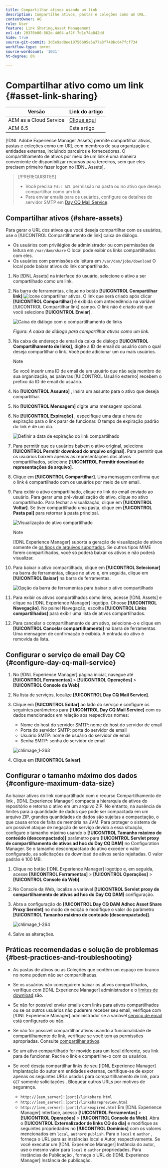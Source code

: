 ```yaml
---
title: Compartilhar ativos usando um link
description: Compartilhe ativos, pastas e coleções como um URL.
contentOwner: AG
role: User
feature: Link Sharing,Asset Management
exl-id: 20370b00-862e-4d04-af2f-7d1c74a842dd
hide: true
source-git-commit: 3d5e9ad8ee19756b05e5a77a3f748bc647fcf734
workflow-type: tm+mt
source-wordcount: '1031'
ht-degree: 6%

---
```


# Compartilhar ativo como um link {#asset-link-sharing}

| Versão | Link do artigo |
| -------- | ---------------------------- |
| AEM as a Cloud Service | [Clique aqui](https://experienceleague.adobe.com/docs/experience-manager-cloud-service/content/assets/manage/share-assets.html?lang=en) |
| AEM 6.5 | Este artigo |

[!DNL Adobe Experience Manager Assets] permite compartilhar ativos, pastas e coleções como um URL com membros de sua organização e entidades externas, incluindo parceiros e fornecedores. O compartilhamento de ativos por meio de um link é uma maneira conveniente de disponibilizar recursos para terceiros, sem que eles precisem primeiro fazer logon no [!DNL Assets].

>[!PREREQUISITES]
>
>* Você precisa `Edit ACL` permissão na pasta ou no ativo que deseja compartilhar como um link.
>* Para enviar emails para os usuários, configure os detalhes do servidor SMTP em [Day CQ Mail Service](#configmailservice).


## Compartilhar ativos {#share-assets}

Para gerar o URL dos ativos que você deseja compartilhar com os usuários, use o [!UICONTROL Compartilhamento de link] caixa de diálogo.

* Os usuários com privilégios de administrador ou com permissões de leitura em `/var/dam/share` O local pode exibir os links compartilhados com eles.
* Os usuários com permissões de leitura em `/var/dam/jobs/download` O local pode baixar ativos do link compartilhado.

1. No [!DNL Assets] na interface do usuário, selecione o ativo a ser compartilhado como um link.

1. Na barra de ferramentas, clique no botão **[!UICONTROL Compartilhar link]** ![ícone compartilhar ativos](assets/do-not-localize/assets_share.png). O link que será criado após clicar **[!UICONTROL Compartilhar]** é exibida com antecedência na variável [!UICONTROL Compartilhar link] campo. O link não é criado até que você selecione **[!UICONTROL Enviar]**.

   ![Caixa de diálogo com o compartilhamento de links](assets/share-assets-as-link.png)

   *Figura: A caixa de diálogo para compartilhar ativos como um link.*

1. Na caixa de endereço de email da caixa de diálogo **[!UICONTROL Compartilhamento de links]**, digite a ID de email do usuário com o qual deseja compartilhar o link. Você pode adicionar um ou mais usuários.

   >[!NOTE]
   >
   >Se você inserir uma ID de email de um usuário que não seja membro de sua organização, as palavras [!UICONTROL Usuário externo] recebem o prefixo da ID de email do usuário.

1. No **[!UICONTROL Assunto]** , insira um assunto para o ativo que deseja compartilhar.

1. No **[!UICONTROL Mensagem]** digite uma mensagem opcional.

1. No **[!UICONTROL Expiração]** , especifique uma data e hora de expiração para o link parar de funcionar. O tempo de expiração padrão do link é de um dia.

   ![Definir a data de expiração do link compartilhado](assets/Set-shared-link-expiration.png)

1. Para permitir que os usuários baixem o ativo original, selecione **[!UICONTROL Permitir download do arquivo original]**. Para permitir que os usuários baixem apenas as representações dos ativos compartilhados, selecione **[!UICONTROL Permitir download de representações de arquivo]**.

1. Clique em **[!UICONTROL Compartilhar]**. Uma mensagem confirma que o link é compartilhado com os usuários por meio de um email.

1. Para exibir o ativo compartilhado, clique no link do email enviado ao usuário. Para gerar uma pré-visualização do ativo, clique no ativo compartilhado. Para fechar a visualização, clique em **[!UICONTROL Voltar]**. Se tiver compartilhado uma pasta, clique em **[!UICONTROL Pasta pai]** para retornar à pasta principal.

   ![Visualização de ativo compartilhado](assets/chlimage_1-546.png)

   >[!NOTE]
   >
   >[!DNL Experience Manager] suporta a geração de visualização de ativos somente de [os tipos de arquivos suportados](/help/assets/assets-formats.md). Se outros tipos MIME forem compartilhados, você só poderá baixar os ativos e não poderá visualizar.

1. Para baixar o ativo compartilhado, clique em **[!UICONTROL Selecionar]** na barra de ferramentas, clique no ativo e, em seguida, clique em **[!UICONTROL Baixar]** na barra de ferramentas.

   ![Opção da barra de ferramentas para baixar o ativo compartilhado](assets/chlimage_1-547.png)

1. Para exibir os ativos compartilhados como links, acesse [!DNL Assets] e clique na [!DNL Experience Manager] logotipo. Choose **[!UICONTROL Navegação]**. No painel Navegação, escolha **[!UICONTROL Links compartilhados]** para exibir uma lista de ativos compartilhados.

1. Para cancelar o compartilhamento de um ativo, selecione-o e clique em **[!UICONTROL Cancelar compartilhamento]** na barra de ferramentas. Uma mensagem de confirmação é exibida. A entrada do ativo é removida da lista.

## Configurar o serviço de email Day CQ {#configure-day-cq-mail-service}

1. No [!DNL Experience Manager] página inicial, navegue até **[!UICONTROL Ferramentas]** > **[!UICONTROL Operações]** > **[!UICONTROL Console da Web]**.
1. Na lista de serviços, localize **[!UICONTROL Day CQ Mail Service]**.
1. Clique em **[!UICONTROL Editar]** ao lado do serviço e configure os seguintes parâmetros para **[!UICONTROL Day CQ Mail Service]** com os dados mencionados em relação aos respectivos nomes:

   * Nome do host do servidor SMTP: nome do host do servidor de email
   * Porta do servidor SMTP: porta do servidor de email
   * Usuário SMTP: nome de usuário do servidor de email
   * Senha SMTP: senha do servidor de email

   ![chlimage_1-263](assets/chlimage_1-548.png)

1. Clique em **[!UICONTROL Salvar]**.

## Configurar o tamanho máximo dos dados {#configure-maximum-data-size}

Ao baixar ativos do link compartilhado com o recurso Compartilhamento de link , [!DNL Experience Manager] compacta a hierarquia de ativos do repositório e retorna o ativo em um arquivo ZIP. No entanto, na ausência de limites para a quantidade de dados que pode ser compactada em um arquivo ZIP, grandes quantidades de dados são sujeitas a compactação, o que causa erros de falta de memória na JVM. Para proteger o sistema de um possível ataque de negação de serviço devido a essa situação, configure o tamanho máximo usando o **[!UICONTROL Tamanho máximo do conteúdo (descompactado)]** parâmetro para **[!UICONTROL Servlet proxy de compartilhamento de ativos ad hoc do Day CQ DAM]** no Configuration Manager. Se o tamanho descompactado do ativo exceder o valor configurado, as solicitações de download de ativos serão rejeitadas. O valor padrão é 100 MB.

1. Clique no botão [!DNL Experience Manager] logotipo e, em seguida, acesse **[!UICONTROL Ferramentas]** > **[!UICONTROL Operações]** > **[!UICONTROL Console da Web]**.
1. No Console da Web, localize a variável **[!UICONTROL Servlet proxy de compartilhamento de ativos ad hoc do Day CQ DAM]** configuração.
1. Abra a configuração do **[!UICONTROL Day CQ DAM Adhoc Asset Share Proxy Servlet]** no modo de edição e modifique o valor do parâmetro **[!UICONTROL Tamanho máximo de conteúdo (descompactado)]**.

   ![chlimage_1-264](assets/chlimage_1-549.png)

1. Salve as alterações.

## Práticas recomendadas e solução de problemas {#best-practices-and-troubleshooting}

* As pastas de ativos ou as Coleções que contêm um espaço em branco no nome podem não ser compartilhadas.
* Se os usuários não conseguirem baixar os ativos compartilhados, verifique com [!DNL Experience Manager] administrador e o [limites de download](#configure-maximum-data-size) são.
* Se não for possível enviar emails com links para ativos compartilhados ou se os outros usuários não puderem receber seu email, verifique com [!DNL Experience Manager] administrador se a variável [serviço de email](#configure-day-cq-mail-service) está configurado ou não.
* Se não for possível compartilhar ativos usando a funcionalidade de compartilhamento de link, verifique se você tem as permissões apropriadas. Consulte [compartilhar ativos](#share-assets).
* Se um ativo compartilhado for movido para um local diferente, seu link para de funcionar. Recrie o link e compartilhe-o com os usuários.

* Se você deseja compartilhar links de seu [!DNL Experience Manager] Implantação do autor em entidades externas, certifique-se de expor apenas os seguintes URLs usados para compartilhamento de link, para `GET` somente solicitações . Bloquear outros URLs por motivos de segurança.

   * `http://[aem_server]:[port]/linkshare.html`
   * `http://[aem_server]:[port]/linksharepreview.html`
   * `http://[aem_server]:[port]/linkexpired.html`
   Em [!DNL Experience Manager] interface, acesso **[!UICONTROL Ferramentas]** > **[!UICONTROL Operações]** > **[!UICONTROL Console da Web]**. Abra o **[!UICONTROL Externalizador de links CQ do dia]** e modifique as seguintes propriedades no **[!UICONTROL Domínios]** com os valores mencionados em `local`, `author`e `publish`. Para o `local` e `author` , forneça o URL para as instâncias local e Autor, respectivamente. Se você executar um [!DNL Experience Manager] Instância do autor, use o mesmo valor para `local` e `author` propriedades. Para instâncias de Publicação , forneça o URL do [!DNL Experience Manager] Instância de publicação.
